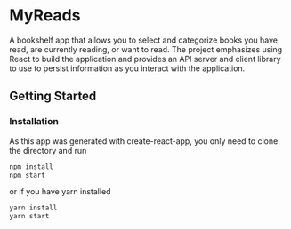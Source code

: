 # MyReads

A bookshelf app that allows you to select and categorize books you have read, are currently reading, or want to read. The project emphasizes using React to build the application and provides an API server and client library to use to persist information as you interact with the application.

## Getting Started

### Installation

As this app was generated with create-react-app, you only need to clone the directory and run

```sh
npm install
npm start
```

or if you have yarn installed

```sh
yarn install
yarn start
```